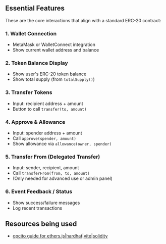 ## Essential Features

These are the core interactions that align with a standard ERC-20 contract:

### 1. Wallet Connection

- MetaMask or WalletConnect integration
- Show current wallet address and balance

### 2. Token Balance Display

- Show user's ERC-20 token balance
- Show total supply (from `totalSupply()`)

### 3. Transfer Tokens

- Input: recipient address + amount
- Button to call `transfer(to, amount)`

### 4. Approve & Allowance

- Input: spender address + amount
- Call `approve(spender, amount)`
- Show allowance via `allowance(owner, spender)`

### 5. Transfer From (Delegated Transfer)

- Input: sender, recipient, amount
- Call `transferFrom(from, to, amount)`
- (Only needed for advanced use or admin panel)

### 6. Event Feedback / Status

- Show success/failure messages
- Log recent transactions

## Resources being used

- [opcito guide for ethers.js|hardhat|vite|solidity](https://www.opcito.com/blogs/steps-to-build-a-web3-application-with-react-vite-and-ethersjs)
